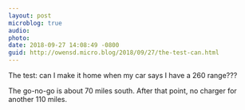 ```yaml
---
layout: post
microblog: true
audio: 
photo: 
date: 2018-09-27 14:08:49 -0800
guid: http://owensd.micro.blog/2018/09/27/the-test-can.html
---
```

The test: can I make it home when my car says I have a 260 range???

The go-no-go is about 70 miles south. After that point, no charger for another 110 miles.
